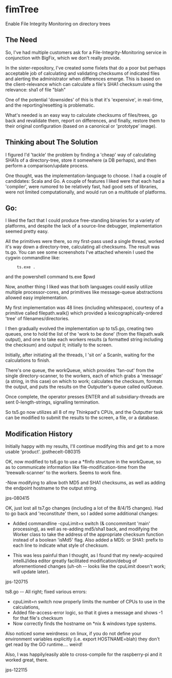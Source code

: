 # fimTree
Enable File Integrity Monitoring on directory trees

The Need
--------
So, I've had multiple customers ask for a File-Integrity-Monitoring service in
conjunction with BigFix, which we don't really provide.

In the sister-repository, I've created some fixlets that do a poor but perhaps
acceptable job of calculating and validating checksums of indicated files
and alerting the administrator when differences emerge.  This is based on the
client-relevance which can calculate a file's SHA1 checksum using the relevance:
		 sha1 of file "blah"

One of the potential 'downsides' of this is that it's 'expensive', in real-time,
and the reporting/resetting is problematic.

What's needed is an easy way to calculate checksums of files/trees, go back and
revalidate them, report on differences, and finally, restore them to their
original configuration (based on a canonical or 'prototype' image).

Thinking about The Solution
---------------------------
I figured I'd 'tackle' the problem by finding a 'cheap' way of calculating SHA1s
of a directory-tree, store it somewhere (a DB perhaps), and then perform a
comparison/update process.

One thought, was the implementation-language to choose.  I had a couple of
candidates: Scala and Go. A couple of features I liked were that each had a
'compiler', were rumored to be relatively fast, had good sets of libraries,
were not limited computationally, and would run on a multitude of platforms.

Go:
---
I liked the fact that I could produce free-standing binaries for a variety of
platforms, and despite the lack of a source-line debugger, implementation
seemed pretty easy.

All the primitives were there, so my first-pass used a single thread, worked
it's way down a directory-tree, calculating all checksums.  The result was
ts.go. You can see some screenshots I've attached wherein I used the
cygwin commandline like:

	     ts.exe .

and the powershell command
    	     ts.exe $pwd

Now, another thing I liked was that both languages could easily utilize multiple
processor-cores, and primitives like message-queue abstractions allowed easy
implementation.

My first implementation was 48 lines (including whitespace),
courtesy of a primitive called filepath.walk() which provided a
lexicographically-ordered 'tree' of filenames/directories.

I then gradually evolved the implementation up to ts5.go, creating two queues,
one to hold the list of the 'work to be done' (from the filepath.walk output),
and one to take each workers results (a formatted string including the checksum)
and output it; initially to the screen.

Initially, after initiating all the threads, I 'sit on' a Scanln, waiting for
the calculations to finish.

There's one queue, the workQueue, which provides 'fan-out' from the single
directory-scanner, to the workers, each of which grabs a 'message' (a string,
in this case) on which to work; calculates the checksum, formats the output,
and puts the results on the Outputter's queue called outQueue.

Once complete, the operator presses ENTER and all subsidiary-threads are sent
0-length-strings, signalling termination.

So ts5.go now utilizes all 8 of my Thinkpad's CPUs, and the Outputter task
can be modified to submit the results to the screen, a file, or a database.

Modification History
---------------------------
Initially happy with my results, I'll continue modifying this and get to a
more usable 'product'.
jpsthecelt-080315

OK, now modified to ts6.go to use a *fInfo structure in the workQueue, so as to
communicate information like file-modification-time from the 'treewalk-scanner'
to the workers.  Seems to work fine.

-Now modifying to allow both MD5 and SHA1 checksums, as well as adding the
endpoint hostname to the output string.

jps-080415

OK, just lost all ts7.go changes (including a lot of the 8/4/15 changes).  Had to go back and 'reconstitute' them, so I added some additional changes:
- Added commandline -cpuLimit=x switch (& concommitant 'main' processing), as well as re-adding md5/sha1 back, and modifying the Worker class to take the address of the appropriate checksum function instead of a boolean 'isMd5' flag. Also added a MD5: or SHA1: prefix to each line to indicate what style of checksum. 

- This was less painful than I thought, as I found that my newly-acquired intelliJ/idea editor greatly facilitated modification/debug of aforementioned changes (uh-oh -- looks like the cpuLimit doesn't work; will update later).

jps-120715

ts8.go -- All right; fixed various errors:
- cpuLimit=n switch now properly limits the number of CPUs to use in the calculations,
- Added file-access-error logic, so that it gives a message and shows -1 for that file's checksum
- Now correctly finds the hostname on *nix & windows type systems.

Also noticed some weirdness: on linux, if you do not define your environment variables explicitly (i.e. export HOSTNAME=blah)
they don't get read by the GO runtime.... weird!

Also, I was happily/easily able to cross-compile for the raspberry-pi and it worked great, there.

jps-122115
